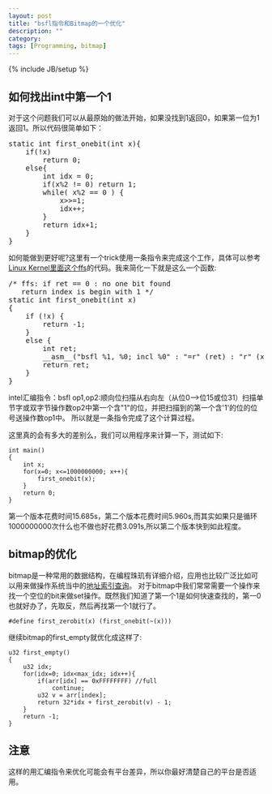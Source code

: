 ```yaml
---
layout: post
title: "bsfl指令和Bitmap的一个优化"
description: ""
category: 
tags: [Programming, bitmap]
---
```

{% include JB/setup %}


## 如何找出int中第一个1

对于这个问题我们可以从最原始的做法开始，如果没找到1返回0，如果第一位为1返回1。所以代码很简单如下：

<pre class="prettyprint lang-c">
static int first_onebit(int x){
    if(!x)
        return 0;
    else{
        int idx = 0;
        if(x%2 != 0) return 1;
        while( x%2 == 0 ) {
            x>>=1;
            idx++;
        }
        return idx+1;
    }
}
</pre>

如何能做到更好呢?这里有一个trick使用一条指令来完成这个工作，具体可以参考[Linux Kernel里面这个ffs](http://lxr.free-electrons.com/source/arch/x86/include/asm/bitops.h)的代码。我来简化一下就是这么一个函数:

<pre class="prettyprint lang-c">
/* ffs: if ret == 0 : no one bit found
   return index is begin with 1 */
static int first_onebit(int x)
{
    if (!x) {
        return -1;
    }
    else {
        int ret;
        __asm__("bsfl %1, %0; incl %0" : "=r" (ret) : "r" (x));
        return ret;
    }
}
</pre>

intel汇编指令：bsfl op1,op2:顺向位扫描从右向左（从位0-->位15或位31）扫描单节字或双字节操作数op2中第一个含"1"的位，并把扫描到的第一个含'1'的位的位号送操作数op1中。
所以就是一条指令完成了这个计算过程。

这里真的会有多大的差别么，我们可以用程序来计算一下，测试如下:


    int main()
    {
        int x;
        for(x=0; x<=1000000000; x++){
            first_onebit(x);
        }
        return 0;
    }

第一个版本花费时间15.685s，第二个版本花费时间5.960s,而其实如果只是循环1000000000次什么也不做也好花费3.091s,所以第二个版本快到如此程度。


## bitmap的优化

bitmap是一种常用的数据结构，在编程珠玑有详细介绍，应用也比较广泛比如可以用来做操作系统当中的[地址索引查询](http://wiki.osdev.org/Page_Frame_Allocation)。
对于bitmap中我们常常需要一个操作来找一个空位的bit来做set操作。既然我们知道了第一个1是如何快速查找的，第一0也就好办了，先取反，然后再找第一个1就行了。

    #define first_zerobit(x) (first_onebit(~(x)))

继续bitmap的first_empty就优化成这样了:


    u32 first_empty()
    {
        u32 idx;
        for(idx=0; idx<max_idx; idx++){
            if(arr[idx] == 0xFFFFFFFF) //full
                continue;
            u32 v = arr[index];
            return 32*idx + first_zerobit(v) - 1;
        }
        return -1;
    }


## 注意

这样的用汇编指令来优化可能会有平台差异，所以你最好清楚自己的平台是否适用。


